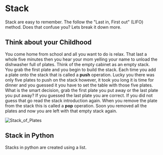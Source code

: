 # Stack
Stack are easy to remember. The follow the "Last in, First out" (LIFO) method. Does that confuse you? Lets break it down more.

## Think about your Childhood
You come home from school and all you want to do is relax. That last a whole five minutes then you hear your mom yelling your name to unload the dishwasher full of plates. Think of the empty cabinet as an empty stack. You grab the first plate and you begin to build the stack. Each time you add a plate onto the stack that is called a **push** operation. Lucky you there was only five plates to push on the stack however, it took you long it is time for dinner and you guessed it you have to set the table with those five plates. What is the smart decision, grab the first plate you put away or the last plate you put away? If you guessed the last plate you are correct. If you did not guess that go read the stack introduction again. When you remove the plate from the stack this is called a **pop** operation. Soon you removed all the plates and now you are left with that empty stack again. 

![Stack_of_Plates](Stack_of_Plates.jpeg)

## Stack in Python
Stacks in python are created using a list.